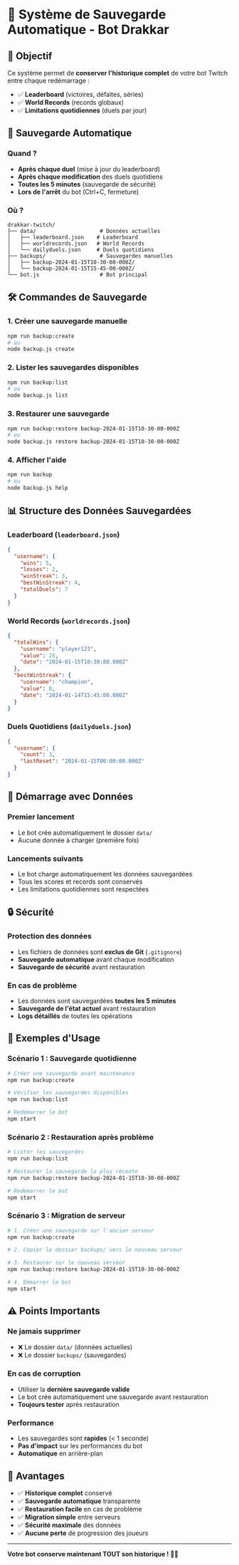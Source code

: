 # 💾 Système de Sauvegarde Automatique - Bot Drakkar

## 🎯 **Objectif**

Ce système permet de **conserver l'historique complet** de votre bot Twitch entre chaque redémarrage :
- ✅ **Leaderboard** (victoires, défaites, séries)
- ✅ **World Records** (records globaux)
- ✅ **Limitations quotidiennes** (duels par jour)

## 🔄 **Sauvegarde Automatique**

### **Quand ?**
- **Après chaque duel** (mise à jour du leaderboard)
- **Après chaque modification** des duels quotidiens
- **Toutes les 5 minutes** (sauvegarde de sécurité)
- **Lors de l'arrêt** du bot (Ctrl+C, fermeture)

### **Où ?**
```
drakkar-twitch/
├── data/                    # Données actuelles
│   ├── leaderboard.json    # Leaderboard
│   ├── worldrecords.json   # World Records
│   └── dailyduels.json     # Duels quotidiens
├── backups/                 # Sauvegardes manuelles
│   ├── backup-2024-01-15T10-30-00-000Z/
│   └── backup-2024-01-15T15-45-00-000Z/
└── bot.js                   # Bot principal
```

## 🛠️ **Commandes de Sauvegarde**

### **1. Créer une sauvegarde manuelle**
```bash
npm run backup:create
# ou
node backup.js create
```

### **2. Lister les sauvegardes disponibles**
```bash
npm run backup:list
# ou
node backup.js list
```

### **3. Restaurer une sauvegarde**
```bash
npm run backup:restore backup-2024-01-15T10-30-00-000Z
# ou
node backup.js restore backup-2024-01-15T10-30-00-000Z
```

### **4. Afficher l'aide**
```bash
npm run backup
# ou
node backup.js help
```

## 📊 **Structure des Données Sauvegardées**

### **Leaderboard** (`leaderboard.json`)
```json
{
  "username": {
    "wins": 5,
    "losses": 2,
    "winStreak": 3,
    "bestWinStreak": 4,
    "totalDuels": 7
  }
}
```

### **World Records** (`worldrecords.json`)
```json
{
  "totalWins": {
    "username": "player123",
    "value": 25,
    "date": "2024-01-15T10:30:00.000Z"
  },
  "bestWinStreak": {
    "username": "champion",
    "value": 8,
    "date": "2024-01-14T15:45:00.000Z"
  }
}
```

### **Duels Quotidiens** (`dailyduels.json`)
```json
{
  "username": {
    "count": 3,
    "lastReset": "2024-01-15T00:00:00.000Z"
  }
}
```

## 🚀 **Démarrage avec Données**

### **Premier lancement**
- Le bot crée automatiquement le dossier `data/`
- Aucune donnée à charger (première fois)

### **Lancements suivants**
- Le bot charge automatiquement les données sauvegardées
- Tous les scores et records sont conservés
- Les limitations quotidiennes sont respectées

## 🔒 **Sécurité**

### **Protection des données**
- Les fichiers de données sont **exclus de Git** (`.gitignore`)
- **Sauvegarde automatique** avant chaque modification
- **Sauvegarde de sécurité** avant restauration

### **En cas de problème**
- Les données sont sauvegardées **toutes les 5 minutes**
- **Sauvegarde de l'état actuel** avant restauration
- **Logs détaillés** de toutes les opérations

## 📝 **Exemples d'Usage**

### **Scénario 1 : Sauvegarde quotidienne**
```bash
# Créer une sauvegarde avant maintenance
npm run backup:create

# Vérifier les sauvegardes disponibles
npm run backup:list

# Redémarrer le bot
npm start
```

### **Scénario 2 : Restauration après problème**
```bash
# Lister les sauvegardes
npm run backup:list

# Restaurer la sauvegarde la plus récente
npm run backup:restore backup-2024-01-15T10-30-00-000Z

# Redémarrer le bot
npm start
```

### **Scénario 3 : Migration de serveur**
```bash
# 1. Créer une sauvegarde sur l'ancien serveur
npm run backup:create

# 2. Copier le dossier backups/ vers le nouveau serveur

# 3. Restaurer sur le nouveau serveur
npm run backup:restore backup-2024-01-15T10-30-00-000Z

# 4. Démarrer le bot
npm start
```

## ⚠️ **Points Importants**

### **Ne jamais supprimer**
- ❌ Le dossier `data/` (données actuelles)
- ❌ Le dossier `backups/` (sauvegardes)

### **En cas de corruption**
- Utiliser la **dernière sauvegarde valide**
- Le bot crée automatiquement une sauvegarde avant restauration
- **Toujours tester** après restauration

### **Performance**
- Les sauvegardes sont **rapides** (< 1 seconde)
- **Pas d'impact** sur les performances du bot
- **Automatique** en arrière-plan

## 🎉 **Avantages**

- ✅ **Historique complet** conservé
- ✅ **Sauvegarde automatique** transparente
- ✅ **Restauration facile** en cas de problème
- ✅ **Migration simple** entre serveurs
- ✅ **Sécurité maximale** des données
- ✅ **Aucune perte** de progression des joueurs

---

**Votre bot conserve maintenant TOUT son historique ! 🚀💾**

